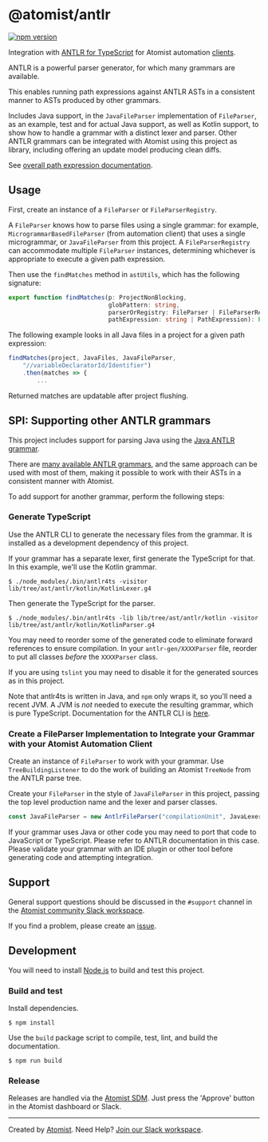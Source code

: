 # @atomist/antlr

[![npm version](https://img.shields.io/npm/v/@atomist/antlr.svg)](https://www.npmjs.com/package/@atomist/antlr)

Integration with [ANTLR for TypeScript](https://github.com/tunnelvisionlabs/antlr4ts) for Atomist automation [clients](https://github.com/atomist/automation-client-ts).

ANTLR is a powerful parser generator, for which many grammars are available.

This enables running path expressions against ANTLR ASTs in
a consistent manner to ASTs produced by other grammars.

Includes Java support, in the `JavaFileParser` implementation of `FileParser`,
as an example, test and for actual Java support, as well as Kotlin support,
to show how to handle a grammar with a distinct lexer and parser.
Other ANTLR grammars can be integrated with Atomist
using this project as library, including offering an update model producing clean diffs.

See [overall path expression documentation](https://github.com/atomist/automation-client-ts/blob/master/docs/PathExpressions.md).

## Usage

First, create an instance of a `FileParser` or `FileParserRegistry`.

A `FileParser` knows how to parse files using a single grammar: for example, `MicrogrammarBasedFileParser` (from automation client) that uses a single microgrammar, or `JavaFileParser` from this project. A `FileParserRegistry` can accommodate multiple `FileParser` instances, determining whichever is appropriate to execute a given path expression.

Then use the `findMatches` method in `astUtils`, which has the following signature:

```typescript
export function findMatches(p: ProjectNonBlocking,
                            globPattern: string,
                            parserOrRegistry: FileParser | FileParserRegistry,
                            pathExpression: string | PathExpression): Promise<TreeNode[]> {
```

The following example looks in all Java files in a project for a given path expression:

```typescript
findMatches(project, JavaFiles, JavaFileParser,
    "//variableDeclaratorId/Identifier")
    .then(matches => {
        ...

```
Returned matches are updatable after project flushing.

## SPI: Supporting other ANTLR grammars

This project includes support for parsing Java using the [Java ANTLR grammar](../src/tree/ast/antlr/java/Java.g4).

There are [many available ANTLR grammars](https://github.com/antlr/grammars-v4), and the same approach can be used with most of them, making it possible to work with their ASTs in a consistent manner with Atomist.

To add support for another grammar, perform the following steps:

### Generate TypeScript

Use the ANTLR CLI to generate the necessary files from the grammar.
It is installed as a development dependency of this project.

If your grammar has a separate lexer, first generate the TypeScript
for that.  In this example, we'll use the Kotlin grammar.

```
$ ./node_modules/.bin/antlr4ts -visitor lib/tree/ast/antlr/kotlin/KotlinLexer.g4
```

Then generate the TypeScript for the parser.

```
$ ./node_modules/.bin/antlr4ts -lib lib/tree/ast/antlr/kotlin -visitor lib/tree/ast/antlr/kotlin/KotlinParser.g4
```

You may need to reorder some of the generated code to eliminate forward references to ensure compilation.
In your `antlr-gen/XXXXParser` file, reorder to put all classes _before_ the `XXXXParser` class.

If you are using `tslint` you may need to disable it for the generated sources as
in this project.

Note that antlr4ts is written in Java, and `npm` only wraps it, so
you'll need a recent JVM. A JVM is _not_ needed to execute the resulting
grammar, which is pure TypeScript. Documentation for the ANTLR CLI is
[here](https://github.com/antlr/antlr4/blob/master/doc/tool-options.md).

### Create a FileParser Implementation to Integrate your Grammar with your Atomist Automation Client

Create an instance of `FileParser` to work with your grammar. Use `TreeBuildingListener` to do the work of building an Atomist `TreeNode` from the ANTLR parse tree.

Create your `FileParser` in the style of `JavaFileParser` in this project,
passing the top level production name and the lexer and parser classes.

```typescript
const JavaFileParser = new AntlrFileParser("compilationUnit", JavaLexer, JavaParser);
```

If your grammar uses Java or other code you may need to port that code to JavaScript or TypeScript.
Please refer to ANTLR documentation in this case.
Please validate your grammar with an IDE plugin or other tool before generating code and attempting
integration.

## Support

General support questions should be discussed in the `#support`
channel in the [Atomist community Slack workspace][slack].

If you find a problem, please create an [issue][].

[issue]: https://github.com/atomist/antlr-ts/issues

## Development

You will need to install [Node.js][node] to build and test this
project.

[node]: https://nodejs.org/ (Node.js)

### Build and test

Install dependencies.

```
$ npm install
```

Use the `build` package script to compile, test, lint, and build the
documentation.

```
$ npm run build
```

### Release

Releases are handled via the [Atomist SDM][atomist-sdm].  Just press
the 'Approve' button in the Atomist dashboard or Slack.

[atomist-sdm]: https://github.com/atomist/atomist-sdm (Atomist Software Delivery Machine)

---

Created by [Atomist][atomist].
Need Help?  [Join our Slack workspace][slack].

[atomist]: https://atomist.com/ (Atomist - How Teams Deliver Software)
[slack]: https://join.atomist.com/ (Atomist Community Slack)
